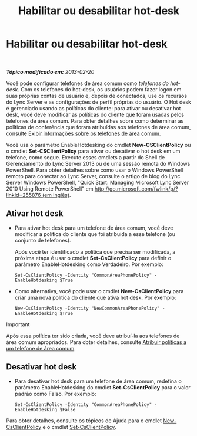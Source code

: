﻿---
title: Habilitar ou desabilitar hot-desk
TOCTitle: Habilitar ou desabilitar hot-desk
ms:assetid: 93a7fed6-f61a-4b41-9336-a8320afa87cf
ms:mtpsurl: https://technet.microsoft.com/pt-br/library/JJ994057(v=OCS.15)
ms:contentKeyID: 52057679
ms.date: 05/19/2016
mtps_version: v=OCS.15
ms.translationtype: HT
---

# Habilitar ou desabilitar hot-desk

 

_**Tópico modificado em:** 2013-02-20_

Você pode configurar telefones de área comum como *telefones do hot-desk*. Com os telefones do hot-desk, os usuários podem fazer logon em suas próprias contas de usuário e, depois de conectados, use os recursos do Lync Server e as configurações de perfil próprias do usuário. O Hot desk é gerenciado usando as políticas do cliente: para ativar ou desativar hot desk, você deve modificar as políticas do cliente que foram usadas pelos telefones de área comum. Para obter detalhes sobre como determinar as políticas de conferência que foram atribuídas aos telefones de área comum, consulte [Exibir informações sobre os telefones de área comum](lync-server-2013-view-common-area-phone-information.md).

Você usa o parâmetro EnableHotdesking do cmdlet **New-CSClientPolicy** ou o cmdlet **Set-CSClientPolicy** para ativar ou desativar o hot desk em um telefone, como segue. Execute esses cmdlets a partir do Shell de Gerenciamento do Lync Server 2013 ou de uma sessão remota do Windows PowerShell. Para obter detalhes sobre como usar o Windows PowerShell remoto para conectar ao Lync Server, consulte o artigo de blog do Lync Server Windows PowerShell, "Quick Start: Managing Microsoft Lync Server 2010 Using Remote PowerShell" em [http://go.microsoft.com/fwlink/p/?linkId=255876 (em inglês)](http://go.microsoft.com/fwlink/p/?linkid=255876).


## Ativar hot desk

  - Para ativar hot desk para um telefone de área comum, você deve modificar a política do cliente que foi atribuída a esse telefone (ou conjunto de telefones).
    
    Após você ter identificado a política que precisa ser modificada, a próxima etapa é usar o cmdlet **Set-CsClientPolicy** para definir o parâmetro EnableHotdesking como Verdadeiro. Por exemplo:
    
        Set-CsClientPolicy -Identity "CommonAreaPhonePolicy" - EnableHotdesking $True

  - Como alternativa, você pode usar o cmdlet **New-CsClientPolicy** para criar uma nova política do cliente que ativa hot desk. Por exemplo:
    
        New-CsClientPolicy -Identity "NewCommonAreaPhonePolicy" - EnableHotdesking $True

> [!important]  
> Após essa política ter sido criada, você deve atribuí-la aos telefones de área comum apropriados. Para obter detalhes, consulte <a href="lync-server-2013-assign-policies-to-a-common-area-phone.md">Atribuir políticas a um telefone de área comum</a>.

## Desativar hot desk

  - Para desativar hot desk para um telefone de área comum, redefina o parâmetro EnableHotdesking do cmdlet **Set-CsClientPolicy** para o valor padrão como Falso. Por exemplo:
    
        Set-CsClientPolicy -Identity "CommonAreaPhonePolicy" - EnableHotdesking $False

Para obter detalhes, consulte os tópicos de Ajuda para o cmdlet [New-CsClientPolicy](https://docs.microsoft.com/en-us/powershell/module/skype/New-CsClientPolicy) e o cmdlet [Set-CsClientPolicy](https://docs.microsoft.com/en-us/powershell/module/skype/Set-CsClientPolicy).

